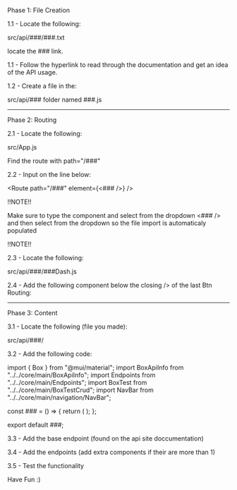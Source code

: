 Phase 1: File Creation


1.1 - Locate the following:

src/api/###/###.txt 

locate the ### link.


1.1 - Follow the hyperlink to read through the documentation and get an idea of the API usage.


1.2 - Create a file in the:

src/api/### folder named ###.js


---------------------


Phase 2: Routing


2.1 - Locate the following:

src/App.js

Find the route with path="/###"


2.2 - Input on the line below:

<Route path="/###" element={<### />} />

!!NOTE!! 

Make sure to type the component and select from the dropdown <### /> and then select from the dropdown so the file import is automaticaly populated 

!!NOTE!!


2.3 - Locate the following:

src/api/###/###Dash.js


2.4 - Add the following component below the closing /> of the last Btn Routing:

 <BtnRouting
          btnName="###"
          navigateTo="###"
          backgroundColor="#0077ba"
          textColor="white"
        />


---------------------


Phase 3: Content


3.1 - Locate the following (file you made):

src/api/###/

3.2 - Add the following code:

import { Box } from "@mui/material";
import BoxApiInfo from "../../core/main/BoxApiInfo";
import Endpoints from "../../core/main/Endpoints";
import BoxTest from "../../core/main/BoxTestCrud";
import NavBar from "../../core/main/navigation/NavBar";

const ### = () => {
  return (
    <Box>
      <NavBar link="/###" route2="/###" />
      <Box>
        <BoxTest />
        <BoxApiInfo baseEndpoint="" />
        <Endpoints header="GET" endpoint="/" />
        <Endpoints
          header="GET"
          endpoint="/"
          description="/"
        />
      </Box>
    </Box>
  );
};

export default ###;

3.3 - Add the base endpoint (found on the api site doccumentation)

3.4 - Add the endpoints (add extra components if their are more than 1)

3.5 - Test the functionality



Have Fun :)
